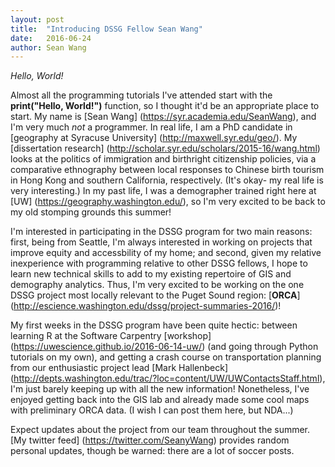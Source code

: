 ```yaml
---
layout: post
title:  "Introducing DSSG Fellow Sean Wang"
date:   2016-06-24
author: Sean Wang
---
```


*Hello, World!*

Almost all the programming tutorials I've attended start with the **print("Hello, World!")** function, so I thought it'd be an appropriate place to start. My name is [Sean Wang] (https://syr.academia.edu/SeanWang), and I'm very much *not* a programmer. In real life, I am a PhD candidate in [geography at Syracuse University] (http://maxwell.syr.edu/geo/). My [dissertation research] (http://scholar.syr.edu/scholars/2015-16/wang.html) looks at the politics of immigration and birthright citizenship policies, via a comparative ethnography between local responses to Chinese birth tourism in Hong Kong and southern California, respectively. (It's okay- my real life is very interesting.) In my past life, I was a demographer trained right here at [UW] (https://geography.washington.edu/), so I'm very excited to be back to my old stomping grounds this summer!

I'm interested in participating in the DSSG program for two main reasons: first, being from Seattle, I'm always interested in working on projects that improve equity and accessbility of my home; and second, given my relative inexperience with programming relative to other DSSG fellows, I hope to learn new technical skills to add to my existing repertoire of GIS and demography analytics. Thus, I'm very excited to be working on the one DSSG project most locally relevant to the Puget Sound region: [**ORCA**] (http://escience.washington.edu/dssg/project-summaries-2016/)!

My first weeks in the DSSG program have been quite hectic: between learning R at the Software Carpentry [workshop] (https://uwescience.github.io/2016-06-14-uw/) (and going through Python tutorials on my own), and getting a crash course on transportation planning from our enthusiastic project lead [Mark Hallenbeck] (http://depts.washington.edu/trac/?loc=content/UW/UWContactsStaff.html), I'm just barely keeping up with all the new information! Nonetheless, I've enjoyed getting back into the GIS lab and already made some cool maps with preliminary ORCA data. (I wish I can post them here, but NDA...)

Expect updates about the project from our team throughout the summer. [My twitter feed] (https://twitter.com/SeanyWang) provides random personal updates, though be warned: there are a lot of soccer posts.